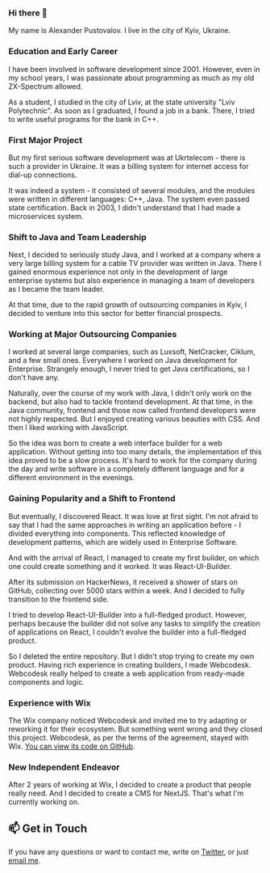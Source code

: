 ### Hi there 👋

My name is Alexander Pustovalov. I live in the city of Kyiv, Ukraine.

### Education and Early Career

I have been involved in software development since 2001. However, even in my school years, I was passionate about programming as much as my old ZX-Spectrum allowed.

As a student, I studied in the city of Lviv, at the state university "Lviv Polytechnic". As soon as I graduated, I found a job in a bank. There, I tried to write useful programs for the bank in C++.

### First Major Project

But my first serious software development was at Ukrtelecom - there is such a provider in Ukraine. It was a billing system for internet access for dial-up connections.

It was indeed a system - it consisted of several modules, and the modules were written in different languages: C++, Java. The system even passed state certification. Back in 2003, I didn't understand that I had made a microservices system.

### Shift to Java and Team Leadership

Next, I decided to seriously study Java, and I worked at a company where a very large billing system for a cable TV provider was written in Java. There I gained enormous experience not only in the development of large enterprise systems but also experience in managing a team of developers as I became the team leader.

At that time, due to the rapid growth of outsourcing companies in Kyiv, I decided to venture into this sector for better financial prospects.

### Working at Major Outsourcing Companies

I worked at several large companies, such as Luxsoft, NetCracker, Ciklum, and a few small ones. Everywhere I worked on Java development for Enterprise. Strangely enough, I never tried to get Java certifications, so I don't have any.

Naturally, over the course of my work with Java, I didn't only work on the backend, but also had to tackle frontend development. At that time, in the Java community, frontend and those now called frontend developers were not highly respected. But I enjoyed creating various beauties with CSS. And then I liked working with JavaScript.

So the idea was born to create a web interface builder for a web application. Without getting into too many details, the implementation of this idea proved to be a slow process. It's hard to work for the company during the day and write software in a completely different language and for a different environment in the evenings.

### Gaining Popularity and a Shift to Frontend

But eventually, I discovered React. It was love at first sight. I'm not afraid to say that I had the same approaches in writing an application before - I divided everything into components. This reflected knowledge of development patterns, which are widely used in Enterprise Software.

And with the arrival of React, I managed to create my first builder, on which one could create something and it worked. It was React-UI-Builder.

After its submission on HackerNews, it received a shower of stars on GitHub, collecting over 5000 stars within a week. And I decided to fully transition to the frontend side.

I tried to develop React-UI-Builder into a full-fledged product. However, perhaps because the builder did not solve any tasks to simplify the creation of applications on React, I couldn't evolve the builder into a full-fledged product.

So I deleted the entire repository. But I didn't stop trying to create my own product. Having rich experience in creating builders, I made Webcodesk. Webcodesk really helped to create a web application from ready-made components and logic.

### Experience with Wix

The Wix company noticed Webcodesk and invited me to try adapting or reworking it for their ecosystem. But something went wrong and they closed this project. Webcodesk, as per the terms of the agreement, stayed with Wix. [You can view its code on GitHub](https://github.com/webcodesk/webcodesk-srv).

### New Independent Endeavor

After 2 years of working at Wix, I decided to create a product that people really need. And I decided to create a CMS for NextJS. That's what I'm currently working on.

## 📫 Get in Touch

If you have any questions or want to contact me, write on [Twitter](https://twitter.com/alex_pustovalov), or just [email me](mailto:apustovalov@gmail.com).
